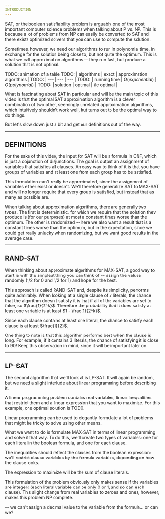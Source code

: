 ```yaml
---
INTRODUCTION
---
```


SAT, or the boolean satisfiability problem is arguably one of the most important computer science problems when talking about P vs. NP. This is because a lot of problems from NP can easily be converted to SAT and there exists optimized solvers that you can use to compute the solution.

Sometimes, however, we need our algorithms to run in polynomial time, in exchange for the solution being close to, but not quite the optimum. This is what we call approximation algorithms -- they run fast, but produce a solution that is not optimal.

TODO: animation of a table
TODO: | algorithms               | exact | approximation algorithms    |
TODO: | ---            | ---                | ---               |
TODO: | running time   | $O(exponential)$   | $O(polynomial)$   |
TODO: | solution       | optimal            | \le optimal       |

What is fascinating about SAT in particular and will be the main topic of this video is that the optimal SAT approximation algorithm is a clever combination of two other, seemingly unrelated approximation algorithms, which intuitively shouldn't work well, but turns out to be the optimal way to do things.

But let's slow down just a bit and get our definitions out of the way.

---
DEFINITIONS
---

For the sake of this video, the input for SAT will be a formula in CNF, which is just a cojunction of disjunctions. The goal is output an assignment of variables that satisfies all clauses. An easy way to think of it is that you have groups of variables and at least one from each group has to be satisfied.

This formulation can't really be approximated, since the assignment of variables either exist or doesn't. We'll therefore generalize SAT to MAX-SAT and will no longer require that every group is satisfied, but instead that as many as possible are.

When talking about approximation algorithms, there are generally two types. The first is deterministic, for which we require that the solution they produce is (for our purposes) at most a constant times worse than the optimum. The other is randomized -- here we also want a result that is a constant times worse than the optimum, but in the expectation, since we could get really unlucky when randomizing, but we want good results in the average case.

---
RAND-SAT
---

When thinking about approximate algorithms for MAX-SAT, a good way to start is with the simplest thing you can think of -- assign the values randomly ($1/2$ for $0$ and $1/2$ for $1$) and hope for the best.

This approach is called RAND-SAT and, despite its simplicity, performs quite admirably. When looking at a single clause of $k$ literals, the chance that the algorithm doesn't satisfy it is that if all of the variables are set to false, so $\frac{1}{2^k}$. Therefore the probability that it does satisfy at least one variable is at least $1 - \frac{1}{2^k}$.

Since each clause contains at least one literal, the chance to satisfy each clause is at least $\frac{1}{2}$.

One thing to note is that this algorithm performs best when the clause is long. For example, if it contains 3 literals, the chance of satisfying it is close to $90%$! Keep this observation in mind, since it will be important later on.

---
LP-SAT
---

The second algorithm that we'll look at is LP-SAT. It will again be random, but we need a slight interlude about linear programming before describing it.

A linear programming problem contains real variables, linear inequalities that restrict them and a linear expression that you want to maximize. For this example, one optimal solution is TODO.

Linear programming can be used to elegantly formulate a lot of problems that might be tricky to solve using other means.

What we want to do is formulate MAX-SAT in terms of linear programming and solve it that way. To do this, we'll create two types of variables: one for each literal in the boolean formula, and one for each clause.

The inequalities should reflect the clauses from the boolean expression: we'll restrict clause variables by the formula variables, depending on how the clause looks.

The expression to maximize will be the sum of clause literals.

This formulation of the problem obviously only makes sense if the variables are integers (each literal variable can be only 0 or 1, and so can each clause). This slight change from real variables to zeroes and ones, however, makes this problem NP complete.

-- we can't assign a decimal value to the variable from the formula... or can we?
